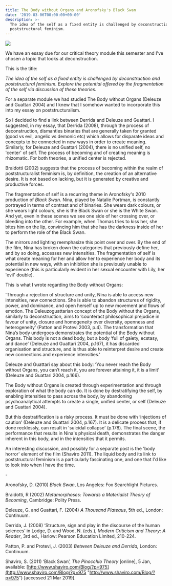 ```yaml
---
title: The Body without Organs and Aronofsky's Black Swan
date: '2019-03-06T00:00:00+00:00'
description: >-
  The idea of the self as a fixed entity is challenged by deconstruction and
  poststructural feminism.
---
```

![](/uploads/natalie-portman-21468.jpg)

We have an essay due for our critical theory module this semester and I've chosen a topic that looks at deconstruction.

This is the title:

_The idea of the self as a fixed entity is challenged by deconstruction and poststructural feminism. Explore the potential offered by the fragmentation of the self via discussion of these theories._

For a separate module we had studied The Body without Organs (Deleuze and Guattari 2004) and I knew that I somehow wanted to incorporate this into my essay on poststructuralism.

So I decided to find a link between Derrida and Deleuze and Guattari.  I suggested, in my essay, that Derrida (2008), through the process of deconstruction, dismantles binaries that are generally taken for granted (good vs evil, angelic vs demonic etc) which allows for disparate ideas and concepts to be connected in new ways in order to create meaning. Similarly, for Deleuze and Guattari (2004), there is no unified self, no 'center' of self. The process of becoming and of creating meaning is rhizomatic. For both theories, a unified center is rejected.

Braidotti (2002) suggests that the process of becoming within the realm of poststructuralist feminism is, by definition, the creation of an alternative desire. It is not based on lacking, but it is generated by creative and productive forces.

The fragmentation of self is a recurring theme in Aronofsky's 2010 production of _Black Swan_. Nina, played by Natalie Portman, is constantly portrayed in terms of contrast and of binaries. She wears dark colours, or she wears light colours, she is the Black Swan or she is the White Swan. And yet, even in these scenes we see one side of her crossing over, or bleeding into the other. For example, when Thomas tries to kiss her, she bites him on the lip, convincing him that she has the darkness inside of her to perform the role of the Black Swan.

The mirrors and lighting reemphasize this point over and over. By the end of the film, Nina has broken down the categories that previously define her, and by so doing, accesses new intensities. The fragmentation of self is what create meaning for her and allow her to experience her body and its potential in new ways, with an inhibition she is previously unable to experience (this is particularly evident in her sexual encounter with Lily, her 'evil' double).

This is what I wrote regarding the Body without Organs:

'Through a rejection of structure and unity, Nina is able to access new intensities, new connections. She is able to abandon structures of rigidity, power, and dominance, and open herself up to new movement and flows of emotion. The Deleuzoguattarian concept of the Body without the Organs, similarly to deconstruction, aims to ‘counteract philosophical prejudice in favour of unity, closure and homogeneity over diversity, openness and heterogeneity’ (Patton and Protevi 2003, p.4). The transformation that Nina’s body undergoes demonstrates the potential of the Body without Organs. This body is not a dead body, but a body ‘full of gaiety, ecstasy, and dance’ (Deleuze and Guattari 2004, p.167), it has discarded organisation and structure, and is thus able to reinterpret desire and create new connections and experience intensities.'

Deleuze and Guattari say about this body: ‘You never reach the Body without Organs, you can’t reach it, you are forever attaining it, it is a limit’ (Deleuze and Guattari 2004, p.166).

The Body without Organs is created through experimentation and through exploration of what the body can do. It is done by destratifying the self, by enabling intensities to pass across the body, by abandoning psychoanalytical attempts to create a single, unified center, or self (Deleuze and Guattari 2004).

But this destratification is a risky process. It must be done with ‘injections of caution’ (Deleuze and Guattari 2004, p.167). It is a delicate process that, if done recklessly, can result in 'suicidal collapse' (p.178). The final scene, the performance that results in Nina's physical death, demonstrates the danger inherent in this body, and in the intensities that it permits.

An interesting discussion, and possibly for a separate post is the 'body horror' element of the film (Shaviro 2011). The liquid body and its link to poststructural feminism is a particularly fascinating one, and one that I'd like to look into when I have the time.

\-

Aronofsky, D. (2010) _Black Swan_, Los Angeles: Fox Searchlight Pictures.

Braidotti, R (2002) _Metamorphoses: Towards a Materialist Theory of Becoming_, Cambridge: Polity Press. 

Deleuze, G. and Guattari, F. (2004) _A Thousand Plateaus_, 5th ed., London: Continuum.

Derrida, J. (2008) ‘Structure, sign and play in the discourse of the human sciences’ in Lodge, D. and Wood, N. (eds.), _Modern Criticism and Theory: A Reader_, 3rd ed., Harlow: Pearson Education Limited, 210-224.

Patton, P. and Protevi, J. (2003) _Between Deleuze and Derrida,_ London: Continuum.

Shaviro, S. (2011) ‘Black Swan’, _The Pinocchio Theory_ \[online\], 5 Jan, available: [http://www.shaviro.com/Blog/?p=975](http://www.shaviro.com/Blog/?p=975 "http://www.shaviro.com/Blog/?p=975") \[accessed 21 Mar 2019\].

